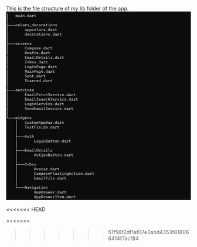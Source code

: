 This is the file structure of my lib folder of the app.
![Screenshot](assets/Screenshot%202024-06-06%20001201.png)


<!-- ![Screenshot_20240517_221753](https://github.com/karankk-05/AssignmentsMC/assets/153803878/f91cb23d-4092-47bb-9ec8-dd5f3fec9e0f)
![Screenshot_20240517_221859](https://github.com/karankk-05/AssignmentsMC/assets/153803878/e893220c-f230-480f-8bf5-f9c060b2c766)
![Screenshot_20240517_221846](https://github.com/karankk-05/AssignmentsMC/assets/153803878/60ee67c7-b04c-440c-8871-9ed9b9cefc6e)
![Screenshot_20240517_221820](https://github.com/karankk-05/AssignmentsMC/assets/153803878/48f5c97d-c6aa-4132-acd1-b3f4b86ed7b8)
![Screenshot_20240517_221809](https://github.com/karankk-05/AssignmentsMC/assets/153803878/e3ef6582-c876-452a-81f1-325ba98a7937) -->

<!-- So these are the screenshots of the built app. I have tried to copy the UI of gmail with a different color scheme. I will be adding more pages and functionalities as required in the meantime. -->

<<<<<<< HEAD

=======

> > > > > > > 51f56f2df1af07e3abd4353f818066414f7acf84

